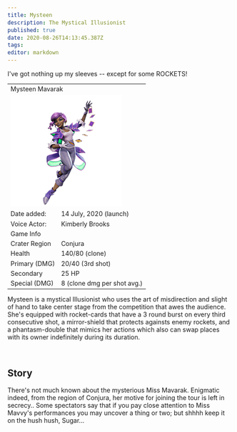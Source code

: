 ```yaml
---
title: Mysteen
description: The Mystical Illusionist
published: true
date: 2020-08-26T14:13:45.387Z
tags: 
editor: markdown
---
```


<!-- Begin Character Quote -->
<div class="title-quote">
  I've got nothing up my sleeves -- except for some ROCKETS!
</div>
<!-- End Character Quote -->

<!-- Begin Character Info Card -->
<div>
  <table class="infobox character">
    <tbody>
      <tr>
        <td class="group charname" colspan="2">Mysteen Mavarak</td>
      </tr>
      <tr class="charimg">
        <td colspan="2">
          <!-- href link to full size image of the character -->
          <!-- link format /characters/name/name_full_model.png -->
          <!-- They are already uploaded to the server -->
          <a class="spotlight" href="/characters/mysteen/mysteen_full_model.png">
            <!-- Always use 250x250 thumbnail for img src -->
            <!-- src format /characters/name/name_full_model-thumb.png -->
            <img src="/characters/mysteen/mysteen_full_model-thumb.png">
          </a>
        </td>
      </tr>
      <tr class="charbody">
        <td class="charkey">Date added:</td>
        <td class="charvalue">14 July, 2020 (launch)</td>
      </tr>
      <tr class="charbody">
        <td class="charkey">Voice Actor:</td>
        <td class="charvalue">Kimberly Brooks</td>
      </tr>
      <tr>
        <td class="group" colspan="2">Game Info</td>
      </tr>
      <tr class="charbody">
        <td class="charkey">Crater Region</td>
        <td class="charvalue">Conjura</td></tr>
      <tr class="charbody">
        <td class="charkey">Health</td>
        <td class="charvalue">140/80 (clone)</td>
      </tr>
      <tr class="charbody">
        <td class="charkey">Primary (DMG)</td>
        <td class="charvalue">20/40 (3rd shot)</td>
      </tr>
      <tr class="charbody">
        <td class="charkey">Secondary</td>
        <td class="charvalue">25 HP</td>
      </tr>
      <tr class="charbody">
        <td class="charkey">Special (DMG)</td>
        <td class="charvalue">8 (clone dmg per shot avg.)</td>
      </tr>
    </tbody>
  </table>
</div>
<!-- End of Character Info box -->

<!-- Begin Character Intro -->
<div>
  <p>Mysteen is a mystical Illusionist who uses the art of misdirection and slight of hand to take center stage from the competition that awes the audience. She's equipped with rocket-cards that have a 3 round burst on every third consecutive shot, a mirror-shield that protects againsts enemy rockets, and a phantasm-double that mimics her actions which also can swap places with its owner indefinitely during its duration.</p>
</div>
<!-- End Character Intro -->

<br>

<!-- Begin Character Story -->
<div>
  <h2>Story</h2>
    <p>There's not much known about the mysterious Miss Mavarak. Enigmatic indeed, from the region of Conjura, her motive for joining the tour is left in secrecy.. Some spectators say that if you pay close attention to Miss Mavvy's performances you may uncover a thing or two; but shhhh keep it on the hush hush, Sugar...</p>
</div>
<!-- End Character Story -->

<br>

<!-- Begin Gallery -->
<!-- DO NOT TOUCH THE GALLERY, CONTACT SlackingVeteren IF YOU NEED TO CHANGE ANYTHING -->
<!--
<div>
  <h2>Gallery</h2>
  <br>
  <br>
  <div class="carousel slide" id="carouselIndicators" data-ride="carousel" data-interval="0">
    <ol class="carousel-indicators">
      <li class="carousel-indicators-list active" data-target="#carouselIndicators" data-slide-to="0"></li>
      <li class="carousel-indicators-list" data-target="#carouselIndicators" data-slide-to="1"></li>
      <li class="carousel-indicators-list" data-target="#carouselIndicators" data-slide-to="2"></li>
    </ol>
    <div class="carousel-inner">
      <div class="spotlight-group">
        <a class="spotlight carousel-item active" href="/characters/boone/boone_and_granpappy.png">
          <img src="/characters/boone/boone_and_granpappy-thumb.png" height="282px">
          <div class="carousel-caption">
            Boone with Ol' Granpappy
          </div>
        </a>
        <a class="spotlight carousel-item" href="/characters/boone/boone_and_zik.png">
          <img src="/characters/boone/boone_and_zik-thumb.png">
          <div class="carousel-caption">
            Boone and Zik
          </div>
        </a>
        <a class="spotlight carousel-item" href="/characters/boone/boone-outside-outpost.png">
          <img src="/characters/boone/boone-outside-outpost-w500.png">
          <div class="carousel-caption">
            Boone infront of his outpost
          </div>
        </a>
      </div>
    </div>
    <a class="carousel-control-prev" data-target="#carouselIndicators" role="button" data-slide="prev">
      <span class="carousel-control-prev-icon" aria-hidden="true"></span><span class="sr-only">Previous</span>
    </a>
    <a class="carousel-control-next" data-target="#carouselIndicators"
        role="button" data-slide="next">
      <span class="carousel-control-next-icon" aria-hidden="true"></span><span class="sr-only">Next</span>
    </a>
  </div>
</div>
-->
<!-- End Gallary -->